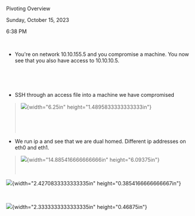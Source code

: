 Pivoting Overview

Sunday, October 15, 2023

6:38 PM

 

-   You\'re on network 10.10.155.5 and you compromise a machine. You now see that you also have access to 10.10.10.5.

 

 

-   SSH through an access file into a machine we have compromised

> ![](002_Pivoting_Overview_000.png){width="6.25in" height="1.4895833333333333in"}
>
>  
>
>  

-   We run ip a and see that we are dual homed. Different ip addresses on eth0 and eth1.

> ![](002_Pivoting_Overview_001.png){width="14.885416666666666in" height="6.09375in"}
>
>  

![](media/image3.png){width="2.4270833333333335in" height="0.3854166666666667in"}

 

![](media/image4.png){width="2.3333333333333335in" height="0.46875in"}
